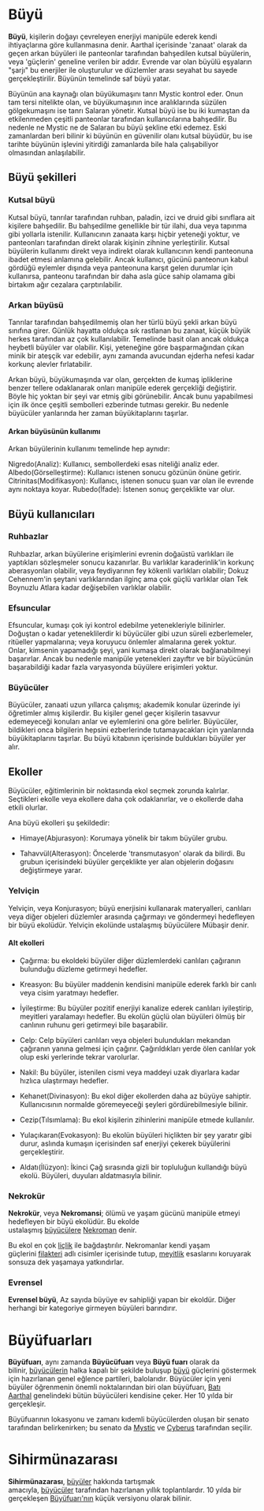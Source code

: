 # Büyü
**Büyü**, kişilerin doğayı çevreleyen enerjiyi manipüle ederek kendi ihtiyaçlarına göre kullanmasına denir. Aarthal içerisinde 'zanaat' olarak da geçen arkan büyüleri ile panteonlar tarafından bahşedilen kutsal büyülerin, veya 'güçlerin' geneline verilen bir addır. Evrende var olan büyülü eşyaların "şarjı" bu enerjiler ile oluşturulur ve düzlemler arası seyahat bu sayede gerçekleştirilir. Büyünün temelinde saf büyü yatar.

Büyünün ana kaynağı olan büyükumaşını tanrı Mystic kontrol eder. Onun tam tersi nitelikte olan, ve büyükumaşının ince aralıklarında süzülen gölgekumaşını ise tanrı Salaran yönetir. Kutsal büyü ise bu iki kumaştan da etkilenmeden çeşitli panteonlar tarafından kullanıcılarına bahşedilir. Bu nedenle ne Mystic ne de Salaran bu büyü şekline etki edemez. Eski zamanlardan beri bilinir ki büyünün en güvenilir olanı kutsal büyüdür, bu ise tarihte büyünün işlevini yitirdiği zamanlarda bile hala çalışabiliyor olmasından anlaşılabilir.

## Büyü şekilleri
### Kutsal büyü
Kutsal büyü, tanrılar tarafından ruhban, paladin, izci ve druid gibi sınıflara ait kişilere bahşedilir. Bu bahşedilme genellikle bir tür ilahi, dua veya tapınma gibi yollarla istenilir. Kullanıcının zanaata karşı hiçbir yeteneği yoktur, ve panteonları tarafından direkt olarak kişinin zihnine yerleştirilir. Kutsal büyülerin kullanımı direkt veya indirekt olarak kullanıcının kendi panteonuna ibadet etmesi anlamına gelebilir. Ancak kullanıcı, gücünü panteonun kabul gördüğü eylemler dışında veya panteonuna karşıt gelen durumlar için kullanırsa, panteonu tarafından bir daha asla güce sahip olamama gibi birtakım ağır cezalara çarptırılabilir.

### Arkan büyüsü
Tanrılar tarafından bahşedilmemiş olan her türlü büyü şekli arkan büyü sınıfına girer. Günlük hayatta oldukça sık rastlanan bu zanaat, küçük büyük herkes tarafından az çok kullanılabilir. Temelinde basit olan ancak oldukça heybetli büyüler var olabilir. Kişi, yeteneğine göre başparmağından çıkan minik bir ateşçik var edebilir, aynı zamanda avucundan ejderha nefesi kadar korkunç alevler fırlatabilir.

Arkan büyü, büyükumaşında var olan, gerçekten de kumaş ipliklerine benzer tellere odaklanarak onları manipüle ederek gerçekliği değiştirir. Böyle hiç yoktan bir şeyi var etmiş gibi görünebilir. Ancak bunu yapabilmesi için ilk önce çeşitli sembolleri ezberinde tutması gerekir. Bu nedenle büyücüler yanlarında her zaman büyükitaplarını taşırlar.

#### Arkan büyüsünün kullanımı
Arkan büyülerinin kullanımı temelinde hep aynıdır:

Nigredo(Analiz): Kullanıcı, sembollerdeki esas niteliği analiz eder.
Albedo(Görselleştirme): Kullanıcı istenen sonucu gözünün önüne getirir.
Citrinitas(Modifikasyon): Kullanıcı, istenen sonucu şuan var olan ile evrende aynı noktaya koyar.
Rubedo(İfade): İstenen sonuç gerçeklikte var olur.

## Büyü kullanıcıları
### Ruhbazlar
Ruhbazlar, arkan büyülerine erişimlerini evrenin doğaüstü varlıkları ile yaptıkları sözleşmeler sonucu kazanırlar. Bu varlıklar karaderinlik'in korkunç aberasyonları olabilir, veya feydiyarının fey kökenli varlıkları olabilir; Dokuz Cehennem'in şeytani varlıklarından ilginç ama çok güçlü varlıklar olan Tek Boynuzlu Atlara kadar değişebilen varlıklar olabilir.

### Efsuncular
Efsuncular, kumaşı çok iyi kontrol edebilme yetenekleriyle bilinirler. Doğuştan o kadar yeteneklilerdir ki büyücüler gibi uzun süreli ezberlemeler, ritüeller yapmalarına; veya koruyucu önlemler almalarına gerek yoktur. Onlar, kimsenin yapamadığı şeyi, yani kumaşa direkt olarak bağlanabilmeyi başarırlar. Ancak bu nedenle manipüle yetenekleri zayıftır ve bir büyücünün başarabildiği kadar fazla varyasyonda büyülere erişimleri yoktur.

### Büyücüler
Büyücüler, zanaati uzun yıllarca çalışmış; akademik konular üzerinde iyi öğretimler almış kişilerdir. Bu kişiler genel geçer kişilerin tasavvur edemeyeceği konuları anlar ve eylemlerini ona göre belirler. Büyücüler, bildikleri onca bilgilerin hepsini ezberlerinde tutamayacakları için yanlarında büyükitaplarını
taşırlar. Bu büyü kitabının içerisinde buldukları büyüler yer alır.

## Ekoller
Büyücüler, eğitimlerinin bir noktasında ekol seçmek zorunda kalırlar. Seçtikleri ekolle veya ekollere daha çok odaklanırlar, ve o ekollerde daha etkili olurlar.

Ana büyü ekolleri şu şekildedir:

* Himaye(Abjurasyon): Korumaya yönelik bir takım büyüler grubu.

* Tahavvül(Alterasyon): Öncelerde 'transmutasyon' olarak da bilirdi. Bu grubun içerisindeki büyüler gerçeklikte yer alan objelerin doğasını değiştirmeye yarar.

### Yelviçin
Yelviçin, veya Konjurasyon; büyü enerjisini kullanarak materyalleri, canlıları veya diğer objeleri düzlemler arasında çağırmayı ve göndermeyi hedefleyen bir büyü ekolüdür. Yelviçin ekolünde ustalaşmış büyücülere Mübaşir denir.

#### Alt ekolleri
* Çağırma: bu ekoldeki büyüler diğer düzlemlerdeki canlıları çağıranın bulunduğu düzleme getirmeyi hedefler.
* Kreasyon: Bu büyüler maddenin kendisini manipüle ederek farklı bir canlı veya cisim yaratmayı hedefler.
* İyileştirme: Bu büyüler pozitif enerjiyi kanalize ederek canlıları iyileştirip, meyitleri yaralamayı hedefler. Bu ekolün güçlü olan büyüleri ölmüş bir canlının ruhunu geri getirmeyi bile başarabilir.
* Celp: Celp büyüleri canlıları veya objeleri bulundukları mekandan çağıranın yanına gelmesi için çağırır. Çağırıldıkları yerde ölen canlılar yok olup eski yerlerinde tekrar varolurlar.
* Nakil: Bu büyüler, istenilen cismi veya maddeyi uzak diyarlara kadar hızlıca ulaştırmayı hedefler.


* Kehanet(Divinasyon): Bu ekol diğer ekollerden daha az büyüye sahiptir. Kullanıcısının normalde göremeyeceği şeyleri gördürebilmesiyle bilinir.

* Cezip(Tılsımlama): Bu ekol kişilerin zihinlerini manipüle etmede kullanılır.

* Yulaçıkaran(Evokasyon): Bu ekolün büyüleri hiçlikten bir şey yaratır gibi durur, aslında kumaşın içerisinden saf enerjiyi çekerek büyülerini gerçekleştirir.

* Aldatı(İlüzyon): İkinci Çağ sırasında gizli bir topluluğun kullandığı büyü ekolü. Büyüleri, duyuları aldatmasıyla bilinir.

### Nekrokür
**Nekrokür**, veya **Nekromansi**; ölümü ve yaşam gücünü manipüle etmeyi hedefleyen bir büyü ekolüdür. Bu ekolde ustalaşmış [büyücülere](https://aarthalopedia.miraheze.org/wiki/B%C3%BCy%C3%BCc%C3%BC "Büyücü") [Nekroman](https://aarthalopedia.miraheze.org/wiki/Nekroman "Nekroman") denir.

Bu ekol en çok [liçlik](https://aarthalopedia.miraheze.org/w/index.php?title=Li%C3%A7&action=edit&redlink=1 "Liç (sayfa mevcut değil)") ile bağdaştırılır. Nekromanlar kendi yaşam güçlerini [filakteri](https://aarthalopedia.miraheze.org/w/index.php?title=Filakteri&action=edit&redlink=1 "Filakteri (sayfa mevcut değil)") adlı cisimler içerisinde tutup, [meyitlik](https://aarthalopedia.miraheze.org/w/index.php?title=Meyitlik&action=edit&redlink=1 "Meyitlik (sayfa mevcut değil)") esaslarını koruyarak sonsuza dek yaşamaya yatkındırlar.

### Evrensel
**Evrensel büyü**, Az sayıda büyüye ev sahipliği yapan bir ekoldür. Diğer herhangi bir kategoriye girmeyen büyüleri barındırır.

# Büyüfuarları
**Büyüfuarı**, aynı zamanda **Büyücüfuarı** veya **Büyü fuarı** olarak da bilinir, [büyücülerin](https://aarthalopedia.miraheze.org/wiki/B%C3%BCy%C3%BCc%C3%BC "Büyücü") halka kapalı bir şekilde buluşup [büyü](https://aarthalopedia.miraheze.org/wiki/B%C3%BCy%C3%BC "Büyü") güçlerini göstermek için hazırlanan genel eğlence partileri, balolarıdır. Büyücüler için yeni büyüler öğrenmenin önemli noktalarından biri olan büyüfuarı, [Batı Aarthal](https://aarthalopedia.miraheze.org/wiki/Bat%C4%B1_Aarthal "Batı Aarthal") genelindeki bütün büyücüleri kendisine çeker. Her 10 yılda bir gerçekleşir.

Büyüfuarının lokasyonu ve zamanı kıdemli büyücülerden oluşan bir senato tarafından belirkenirken; bu senato da [Mystic](https://aarthalopedia.miraheze.org/wiki/Mystic "Mystic") ve [Cyberus](https://aarthalopedia.miraheze.org/w/index.php?title=Cyberus&action=edit&redlink=1 "Cyberus (sayfa mevcut değil)") tarafından seçilir.

# Sihirmünazarası
**Sihirmünazarası**, [büyüler](https://aarthalopedia.miraheze.org/wiki/B%C3%BCy%C3%BC "Büyü") hakkında tartışmak amacıyla, [büyücüler](https://aarthalopedia.miraheze.org/wiki/B%C3%BCy%C3%BCc%C3%BC "Büyücü") tarafından hazırlanan yıllık toplantılardır. 10 yılda bir gerçekleşen [Büyüfuarı'nın](https://aarthalopedia.miraheze.org/wiki/B%C3%BCy%C3%BCfuar%C4%B1 "Büyüfuarı") küçük versiyonu olarak bilinir.
